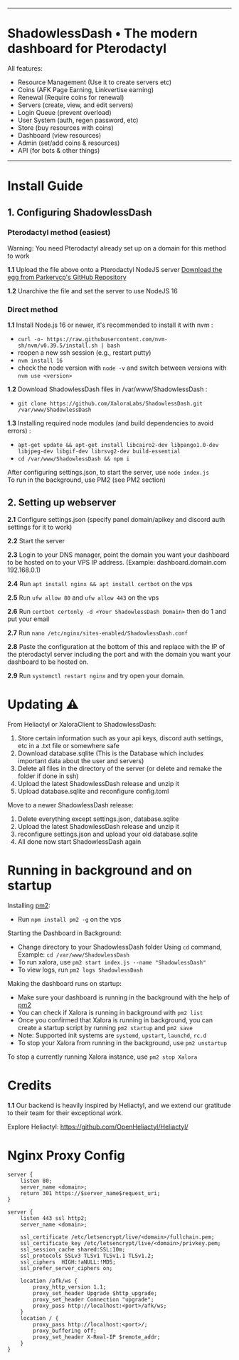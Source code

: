 
<hr>

# ShadowlessDash • The modern dashboard for Pterodactyl

All features:

- Resource Management (Use it to create servers etc)
- Coins (AFK Page Earning, Linkvertise earning)
- Renewal (Require coins for renewal)
- Servers (create, view, and edit servers)
- Login Queue (prevent overload)
- User System (auth, regen password, etc)
- Store (buy resources with coins)
- Dashboard (view resources)
- Admin (set/add coins & resources)
- API (for bots & other things)


<hr>

# Install Guide

## 1. Configuring ShadowlessDash

### Pterodactyl method (easiest)

Warning: You need Pterodactyl already set up on a domain for this method to work

<strong>1.1</strong> Upload the file above onto a Pterodactyl NodeJS server [Download the egg from Parkervcp's GitHub Repository](https://github.com/parkervcp/eggs/blob/master/generic/nodejs/egg-node-js-generic.json)

<strong>1.2</strong> Unarchive the file and set the server to use NodeJS 16

### Direct method

<strong>1.1</strong> Install Node.js 16 or newer, it's recommended to install it with nvm :

- `curl -o- https://raw.githubusercontent.com/nvm-sh/nvm/v0.39.5/install.sh | bash`
- reopen a new ssh session (e.g., restart putty)
- `nvm install 16`
- check the node version with `node -v` and switch between versions with `nvm use <version>`

<strong>1.2</strong> Download ShadowlessDash files in /var/www/ShadowlessDash :

- `git clone https://github.com/XaloraLabs/ShadowlessDash.git /var/www/ShadowlessDash`

<strong>1.3</strong> Installing required node modules (and build dependencies to avoid errors) :

- `apt-get update && apt-get install libcairo2-dev libpango1.0-dev libjpeg-dev libgif-dev librsvg2-dev build-essential`
- `cd /var/www/ShadowlessDash && npm i`

After configuring settings.json, to start the server, use `node index.js`</br>
To run in the background, use PM2 (see PM2 section)</br>

## 2. Setting up webserver

<strong>2.1</strong> Configure settings.json (specify panel domain/apikey and discord auth settings for it to work)

<strong>2.2</strong> Start the server

<strong>2.3</strong> Login to your DNS manager, point the domain you want your dashboard to be hosted on to your VPS IP address. (Example: dashboard.domain.com 192.168.0.1)

<strong>2.4</strong> Run `apt install nginx && apt install certbot` on the vps

<strong>2.5</strong> Run `ufw allow 80` and `ufw allow 443` on the vps

<strong>2.6</strong> Run `certbot certonly -d <Your ShadowlessDash Domain>` then do 1 and put your email

<strong>2.7</strong> Run `nano /etc/nginx/sites-enabled/ShadowlessDash.conf`

<strong>2.8</strong> Paste the configuration at the bottom of this and replace with the IP of the pterodactyl server including the port and with the domain you want your dashboard to be hosted on.

<strong>2.9</strong> Run `systemctl restart nginx` and try open your domain.


# Updating ⚠️

From Heliactyl or XaloraClient to ShadowlessDash:
1. Store certain information such as your api keys, discord auth settings, etc in a .txt file or somewhere safe
2. Download database.sqlite (This is the Database which includes important data about the user and servers)
3. Delete all files in the directory of the server (or delete and remake the folder if done in ssh)
4. Upload the latest ShadowlessDash release and unzip it
5. Upload database.sqlite and reconfigure config.toml

Move to a newer ShadowlessDash release:
1. Delete everything except settings.json, database.sqlite
2. Upload the latest ShadowlessDash release and unzip it
3. reconfigure settings.json and upload your old database.sqlite
4. All done now start ShadowlessDash again

# Running in background and on startup
Installing [pm2](https://github.com/Unitech/pm2):
- Run `npm install pm2 -g` on the vps

Starting the Dashboard in Background:
- Change directory to your ShadowlessDash folder Using `cd` command, Example: `cd /var/www/ShadowlessDash` 
- To run xalora, use `pm2 start index.js --name "ShadowlessDash"`
- To view logs, run `pm2 logs ShadowlessDash`

Making the dashboard runs on startup:
- Make sure your dashboard is running in the background with the help of [pm2](https://github.com/Unitech/pm2)
- You can check if Xalora is running in background with `pm2 list`
- Once you confirmed that Xalora is running in background, you can create a startup script by running `pm2 startup` and `pm2 save`
- Note: Supported init systems are `systemd`, `upstart`, `launchd`, `rc.d`
- To stop your Xalora from running in the background, use `pm2 unstartup`

To stop a currently running Xalora instance, use `pm2 stop Xalora`

# Credits
<strong>1.1</strong> Our backend is heavily inspired by Heliactyl, and we extend our gratitude to their team for their exceptional work.

Explore Heliactyl: https://github.com/OpenHeliactyl/Heliactyl/


# Nginx Proxy Config

```Nginx
server {
    listen 80;
    server_name <domain>;
    return 301 https://$server_name$request_uri;
}

server {
    listen 443 ssl http2;
    server_name <domain>;

    ssl_certificate /etc/letsencrypt/live/<domain>/fullchain.pem;
    ssl_certificate_key /etc/letsencrypt/live/<domain>/privkey.pem;
    ssl_session_cache shared:SSL:10m;
    ssl_protocols SSLv3 TLSv1 TLSv1.1 TLSv1.2;
    ssl_ciphers  HIGH:!aNULL:!MD5;
    ssl_prefer_server_ciphers on;

    location /afk/ws {
        proxy_http_version 1.1;
        proxy_set_header Upgrade $http_upgrade;
        proxy_set_header Connection "upgrade";
        proxy_pass http://localhost:<port>/afk/ws;
    }
    location / {
        proxy_pass http://localhost:<port>/;
        proxy_buffering off;
        proxy_set_header X-Real-IP $remote_addr;
    }
}

